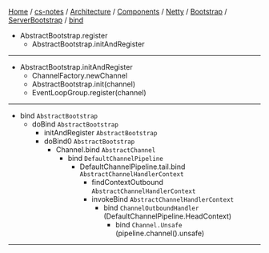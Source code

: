 [Home](https://mengxianbin.github.io) /
[cs-notes](https://mengxianbin.github.io/cs-notes/site) /
[Architecture](https://mengxianbin.github.io/cs-notes/site/Architecture) /
[Components](https://mengxianbin.github.io/cs-notes/site/Architecture/Components) /
[Netty](https://mengxianbin.github.io/cs-notes/site/Architecture/Components/Netty) /
[Bootstrap](https://mengxianbin.github.io/cs-notes/site/Architecture/Components/Netty/Bootstrap) /
[ServerBootstrap](https://mengxianbin.github.io/cs-notes/site/Architecture/Components/Netty/Bootstrap/ServerBootstrap) /
[bind](https://mengxianbin.github.io/cs-notes/site/Architecture/Components/Netty/Bootstrap/ServerBootstrap/bind)

* AbstractBootstrap.register
    * AbstractBootstrap.initAndRegister

---

* AbstractBootstrap.initAndRegister
    * ChannelFactory.newChannel
    * AbstractBootstrap.init(channel)
    * EventLoopGroup.register(channel)

---

* bind `AbstractBootstrap`
    * doBind `AbstractBootstrap`
        * initAndRegister `AbstractBootstrap`
        * doBind0 `AbstractBootstrap`
            * Channel.bind `AbstractChannel`
                * bind `DefaultChannelPipeline`
                    * DefaultChannelPipeline.tail.bind `AbstractChannelHandlerContext`
                        * findContextOutbound `AbstractChannelHandlerContext`
                        * invokeBind `AbstractChannelHandlerContext`
                            * bind `ChannelOutboundHandler` (DefaultChannelPipeline.HeadContext)
                                * bind `Channel.Unsafe` (pipeline.channel().unsafe)

---
